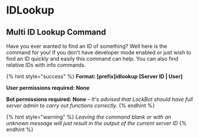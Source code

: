 # IDLookup

## Multi ID Lookup Command

Have you ever wanted to find an ID of something? Well here is the command for you! If you don't have developer mode enabled or just wish to find an ID quickly and easily this command can help. You can also find relative IDs with info commands.

{% hint style="success" %}
**Format: \[prefix\]idlookup** **\[Server ID \| User\]**

**User permissions required: None**

**Bot permissions required: None** – _It's advised that LockBot should have full server admin to carry out functions correctly._
{% endhint %}

{% hint style="warning" %}
_Leaving the command blank or with an unknown message will just result in the output of the current server ID_
{% endhint %}


